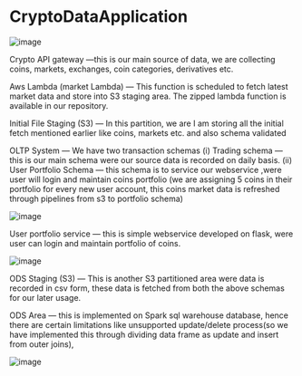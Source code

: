 # CryptoDataApplication

![image](https://user-images.githubusercontent.com/42261408/139371796-4f860e6a-5607-4ac5-8fa2-021ee1b5f0f1.png)


Crypto API gateway —this is our main source of data, we are collecting coins, markets, exchanges, coin categories, derivatives etc.

Aws Lambda (market Lambda) — This function is scheduled to fetch latest market data and store into S3 staging area. The zipped lambda function is available in our repository.

Initial File Staging (S3) — In this partition, we are I am storing all the initial fetch mentioned earlier like coins, markets etc. and also schema validated

OLTP System — We have two transaction schemas (i) Trading schema — this is our main schema were our source data is recorded on daily basis. (ii) User Portfolio Schema — this schema is to service our webservice ,were user will login and maintain coins portfolio (we are assigning 5 coins in their portfolio for every new user account, this coins market data is refreshed through pipelines from s3 to portfolio schema)

![image](https://user-images.githubusercontent.com/42261408/139371890-787f0fb7-ee68-43ad-a214-39f971bb2699.png)


User portfolio service — this is simple webservice developed on flask, were user can login and maintain portfolio of coins.

![image](https://user-images.githubusercontent.com/42261408/139371901-a05a22c3-0174-4f2a-aec6-dec51c9f44bc.png)


ODS Staging (S3) — This is another S3 partitioned area were data is recorded in csv form, these data is fetched from both the above schemas for our later usage.

ODS Area — this is implemented on Spark sql warehouse database, hence there are certain limitations like unsupported update/delete process(so we have implemented this through dividing data frame as update and insert from outer joins), 

![image](https://user-images.githubusercontent.com/42261408/139371946-d6e20d88-f3d0-4bc6-8562-0f721e433a47.png)

